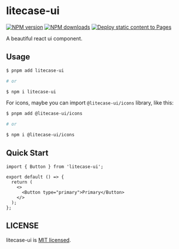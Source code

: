# litecase-ui

[![NPM version](https://img.shields.io/npm/v/litecase-ui.svg?style=flat)](https://npmjs.org/package/litecase-ui)
[![NPM downloads](http://img.shields.io/npm/dm/litecase-ui.svg?style=flat)](https://npmjs.org/package/litecase-ui)
[![Deploy static content to Pages](https://github.com/LantzShaw/dumi-starter/actions/workflows/static.yml/badge.svg)](https://github.com/LantzShaw/dumi-starter/actions/workflows/static.yml)

A beautiful react ui component.

## Usage

```sh
$ pnpm add litecase-ui

# or

$ npm i litecase-ui

```

For icons, maybe you can import `@litecase-ui/icons` library, like this:

```sh
$ pnpm add @litecase-ui/icons

# or

$ npm i @litecase-ui/icons

```

## Quick Start

```tsx
import { Button } from 'litecase-ui';

export default () => {
  return (
    <>
      <Button type="primary">Primary</Button>
    </>
  );
};
```

## LICENSE

litecase-ui is [MIT licensed](./LICENSE).
